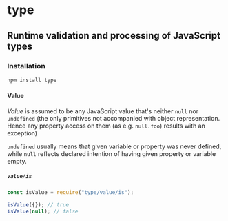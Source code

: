 # type

## Runtime validation and processing of JavaScript types

### Installation

```sh
npm install type
```

#### Value

_Value_ is assumed to be any JavaScript value that's neither `null` nor `undefined` (the only primitives not accompanied with object representation. Hence any property access on them (as e.g. `null.foo`) results with an exception)

`undefined` usually means that given variable or property was never defined, while `null` reflects declared intention of having given property or variable empty.

##### `value/is`

```javascript
const isValue = require("type/value/is");

isValue({}); // true
isValue(null); // false
```
